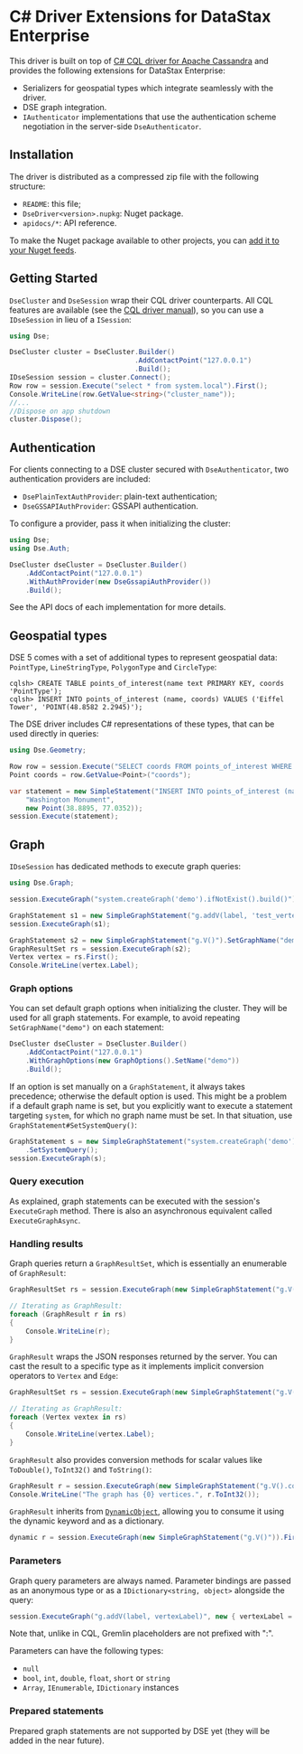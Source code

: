 # C# Driver Extensions for DataStax Enterprise

This driver is built on top of [C# CQL driver for Apache Cassandra][cassandra-driver] and provides the following
extensions for DataStax Enterprise:

* Serializers for geospatial types which integrate seamlessly with the driver.
* DSE graph integration.
* `IAuthenticator` implementations that use the authentication scheme negotiation in the server-side `DseAuthenticator`.

## Installation

The driver is distributed as a compressed zip file with the following structure:

- `README`: this file;
- `DseDriver<version>.nupkg`: Nuget package.
- `apidocs/*`: API reference.

To make the Nuget package available to other projects, you can [add it to your Nuget feeds][nuget-self-hosting].

## Getting Started

`DseCluster` and `DseSession` wrap their CQL driver counterparts. All CQL features are available (see the 
[CQL driver manual][core-manual]), so you can use a `IDseSession` in lieu of a `ISession`:

```csharp
using Dse;

DseCluster cluster = DseCluster.Builder()
                               .AddContactPoint("127.0.0.1")
                               .Build();
IDseSession session = cluster.Connect();
Row row = session.Execute("select * from system.local").First();
Console.WriteLine(row.GetValue<string>("cluster_name"));
//...
//Dispose on app shutdown
cluster.Dispose();
```

## Authentication

For clients connecting to a DSE cluster secured with `DseAuthenticator`, two authentication providers are included:

* `DsePlainTextAuthProvider`: plain-text authentication;
* `DseGSSAPIAuthProvider`: GSSAPI authentication.

To configure a provider, pass it when initializing the cluster:

```csharp
using Dse;
using Dse.Auth;

DseCluster dseCluster = DseCluster.Builder()
    .AddContactPoint("127.0.0.1")
    .WithAuthProvider(new DseGssapiAuthProvider())
    .Build();
```

See the API docs of each implementation for more details.


## Geospatial types

DSE 5 comes with a set of additional types to represent geospatial data: `PointType`, `LineStringType`, `PolygonType`
and `CircleType`:

```
cqlsh> CREATE TABLE points_of_interest(name text PRIMARY KEY, coords 'PointType');
cqlsh> INSERT INTO points_of_interest (name, coords) VALUES ('Eiffel Tower', 'POINT(48.8582 2.2945)');
```

The DSE driver includes C# representations of these types, that can be used directly in queries:

```csharp
using Dse.Geometry;

Row row = session.Execute("SELECT coords FROM points_of_interest WHERE name = 'Eiffel Tower'").First();
Point coords = row.GetValue<Point>("coords");

var statement = new SimpleStatement("INSERT INTO points_of_interest (name, coords) VALUES (?, ?)",
    "Washington Monument", 
    new Point(38.8895, 77.0352));
session.Execute(statement);
```

## Graph

`IDseSession` has dedicated methods to execute graph queries:

```csharp
using Dse.Graph;

session.ExecuteGraph("system.createGraph('demo').ifNotExist().build()");

GraphStatement s1 = new SimpleGraphStatement("g.addV(label, 'test_vertex')").SetGraphName("demo");
session.ExecuteGraph(s1);

GraphStatement s2 = new SimpleGraphStatement("g.V()").SetGraphName("demo");
GraphResultSet rs = session.ExecuteGraph(s2);
Vertex vertex = rs.First();
Console.WriteLine(vertex.Label);
```

### Graph options

You can set default graph options when initializing the cluster. They will be used for all graph statements. For
example, to avoid repeating `SetGraphName("demo")` on each statement:

```csharp
DseCluster dseCluster = DseCluster.Builder()
    .AddContactPoint("127.0.0.1")
    .WithGraphOptions(new GraphOptions().SetName("demo"))
    .Build();
```

If an option is set manually on a `GraphStatement`, it always takes precedence; otherwise the default option is used.
This might be a problem if a default graph name is set, but you explicitly want to execute a statement targeting
`system`, for which no graph name must be set. In that situation, use `GraphStatement#SetSystemQuery()`:

```csharp
GraphStatement s = new SimpleGraphStatement("system.createGraph('demo').ifNotExist().build()")
    .SetSystemQuery();
session.ExecuteGraph(s);
```

### Query execution

As explained, graph statements can be executed with the session's `ExecuteGraph` method. There is also an
asynchronous equivalent called `ExecuteGraphAsync`.

### Handling results

Graph queries return a `GraphResultSet`, which is essentially an enumerable of `GraphResult`:

```csharp
GraphResultSet rs = session.ExecuteGraph(new SimpleGraphStatement("g.V()"));

// Iterating as GraphResult:
foreach (GraphResult r in rs)
{
    Console.WriteLine(r);
}
```

`GraphResult` wraps the JSON responses returned by the server. You can cast the result to a specific type as it
implements implicit conversion operators to `Vertex` and `Edge`:

```csharp
GraphResultSet rs = session.ExecuteGraph(new SimpleGraphStatement("g.V()"));

// Iterating as GraphResult:
foreach (Vertex vextex in rs)
{
    Console.WriteLine(vertex.Label);
}
```

`GraphResult` also provides conversion methods for scalar values like `ToDouble()`, `ToInt32()` and `ToString()`:

```csharp
GraphResult r = session.ExecuteGraph(new SimpleGraphStatement("g.V().count()")).First();
Console.WriteLine("The graph has {0} vertices.", r.ToInt32());
```

`GraphResult` inherits from [`DynamicObject`][dynamic], allowing you to consume it using the dynamic keyword and as a
dictionary. 

```csharp
dynamic r = session.ExecuteGraph(new SimpleGraphStatement("g.V()")).First();
```

### Parameters

Graph query parameters are always named. Parameter bindings are passed as an anonymous type or as a
`IDictionary<string, object>` alongside the query:

```csharp
session.ExecuteGraph("g.addV(label, vertexLabel)", new { vertexLabel = "test_vertex_2" });
```

Note that, unlike in CQL, Gremlin placeholders are not prefixed with ":".

Parameters can have the following types:

* `null`
* `bool`, `int`, `double`, `float`, `short` or `string`
* `Array`, `IEnumerable`, `IDictionary` instances

### Prepared statements

Prepared graph statements are not supported by DSE yet (they will be added in the near future).

[cassandra-driver]: https://github.com/datastax/csharp-driver
[core-manual]: http://docs.datastax.com/en//developer/csharp-driver/3.0/csharp-driver/whatsNew2.html
[modern]: http://tinkerpop.apache.org/docs/3.1.1-incubating/reference/#_the_graph_structure
[nuget-self-hosting]: http://docs.nuget.org/create/hosting-your-own-nuget-feeds
[dynamic]: https://msdn.microsoft.com/en-us/library/dd264736.aspx